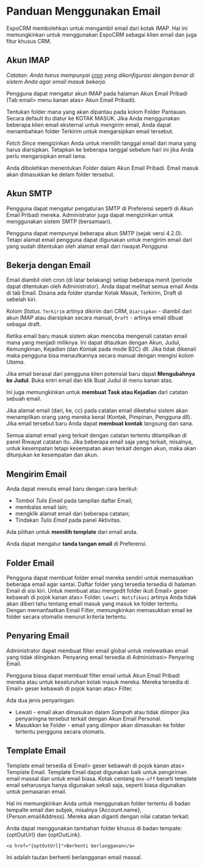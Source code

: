 # Panduan Menggunakan Email

EspoCRM membolehkan untuk mengambil email dari kotak IMAP. Hal ini memungkinkan untuk menggunakan EspoCRM sebagai klien email dan juga  fitur khusus CRM.

## Akun IMAP

*Catatan: Anda harus mempunyai [cron](server-configuration.md#mengatur-crontab) yang dikonfigurasi dengan benar di sistem Anda agar email masuk bekerja.*

Pengguna dapat mengatur akun IMAP pada halaman Akun Email Pribadi (Tab email> menu kanan atas> Akun Email Pribadi).

Tentukan folder mana yang akan dipantau pada kolom Folder Pantauan. Secara default itu diatur ke KOTAK MASUK. Jika Anda menggunakan beberapa klien email eksternal untuk mengirim email, Anda dapat menambahkan folder Terkirim untuk mengarsipkan email tersebut.

*Fetch Since* mengizinkan Anda untuk memilih tanggal email dari mana yang harus diarsipkan. Tetapkan ke beberapa tanggal sebelum hari ini jika Anda perlu mengarsipkan email lama.

Anda dibolehkan menentukan *Folder* dalam Akun Email Pribadi. Email masuk akan dimasukkan ke delam folder tersebut.

## Akun SMTP

Pengguna dapat mengatur pengaturan SMTP di Preferensi seperti di Akun Email Pribadi mereka. Administrator juga dapat mengizinkan untuk menggunakan sistem SMTP (bersamaan).

Pengguna dapat mempunyai beberapa akun SMTP (sejak versi 4.2.0). Tetapi alamat email pengguna dapat digunakan untuk mengirim email dari yang sudah ditentukan oleh alamat email dari riwayat *Pengguna*.

## Bekerja dengan Email

Email diambil oleh cron (di latar belakang) setiap beberapa menit (periode dapat ditentukan oleh Administrator).
Anda dapat melihat semua email Anda di tab Email. Disana ada folder standar Kotak Masuk, Terkirim, Draft di sebelah kiri.

Kolom *Status*. `Terkirim` artinya dikirim dari CRM, `Diarsipkan` - diambil dari akun IMAP atau diarsipkan secara manual, `Draft` - artinya email dibuat sebagai draft.

Ketika email baru masuk sistem akan mencoba mengenali catatan email mana yang menjadi miliknya. Ini dapat ditautkan dengan Akun, Judul, Kemungkinan, Kejadian (dan Kontak pada mode B2C) dll. Jika tidak dikenali maka pengguna bisa menautkannya secara manual dengan mengisi kolom *Utama*.

Jika email berasal dari pengguna klien potensial baru dapat **Mengubahnya ke Judul**. Buka entri email dan klik Buat Judul di menu kanan atas.

Ini juga memungkinkan untuk **membuat Task atau Kejadian** dari catatan sebuah email.

Jika alamat email (dari, ke, cc) pada catatan email diketahui sistem akan menampilkan orang yang mereka kenal (Kontak, Pimpinan, Pengguna dll). Jika email tersebut baru Anda dapat **membuat kontak** langsung dari sana.

Semua alamat email yang terkait dengan catatan tertentu ditampilkan di panel Riwayat catatan itu. Jika beberapa email saja yang terkait, misalnya, untuk kesempatan tetapi kesempatan akan terkait dengan akun, maka akan ditunjukan ke kesempatan dan akun.

## Mengirim Email

Anda dapat menulis email baru dengan cara berikut:
* Tombol *Tulis Email* pada tampilan daftar Email;
* membalas email lain;
* mengklik alamat email dari beberapa catatan;
* Tindakan *Tulis Email* pada panel Aktivitas.

Ada pilihan untuk **memilih template** dari email anda.

Anda dapat mengatur **tanda tangan email** di Preferensi.

## Folder Email

Pengguna dapat membuat folder email mereka sendiri untuk memasukkan beberapa email agar santai. Daftar folder yang tersedia tersedia di halaman Email di sisi kiri. Untuk membuat atau mengedit folder ikuti Email> geser kebawah di pojok kanan atas> Folder. `Lewati Notifikasi` artinya Anda tidak akan diberi tahu tentang email masuk yang masuk ke folder tertentu. Dengan memanfaatkan Email Filter, memungkinkan memasukkan email ke folder secara otomatis menurut kriteria tertentu.

## Penyaring Email

Administrator dapat membuat filter email global untuk melewatkan email yang tidak diinginkan. Penyaring email tersedia di Administrasi> Penyaring Email.

Pengguna biasa dapat membuat filter email untuk Akun Email Pribadi mereka atau untuk keseluruhan kotak masuk mereka. Mereka tersedia di Email> geser kebawah di pojok kanan atas> Filter.

Ada dua jenis penyaringan:
* Lewati - email akan dimasukan dalam *Sampah* atau tidak diimpor jika penyaringna tersebut terkait dengan Akun Email Personal.
* Masukkan ke Folder - email yang diimpor akan dimasukan ke folder tertentu pengguna secara otomatis.

## Template Email

Template email tersedia di Email> geser kebawah di pojok kanan atas> Template Email. Template Email dapat digunakan baik untuk pengiriman email massal dan untuk email biasa. Kotak centang `One-off` berarti template email seharusnya hanya digunakan sekali saja, seperti biasa digunakan untuk pemasaran email.

Hal ini memungkinkan Anda untuk menggunakan folder tertentu di badan tempalte email dan subjek, misalnya {Account.name}, {Person.emailAddress}. Mereka akan diganti dengan nilai catatan terkait.

Anda dapat menggunakan tambahan folder khusus di badan tempate: {optOutUrl} dan {optOutLink}.
```
<a href="{optOutUrl}">Berhenti berlangganan</a>
```
Ini adalah tautan berhenti berlangganan email massal.
